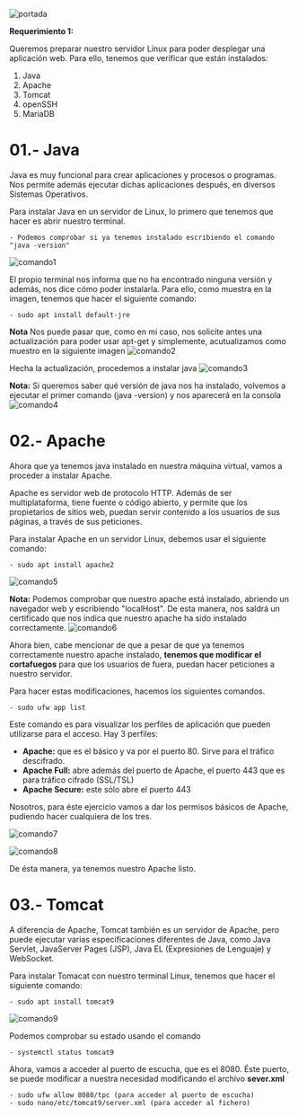 ![portada](imagenes/portada.png)


**Requerimiento 1:**

Queremos preparar nuestro servidor Linux para poder desplegar una aplicación web. Para ello, tenemos que verificar que están instalados:

1. Java
2. Apache
3. Tomcat
4. openSSH
5. MariaDB

# 01.- Java 

Java es muy funcional para crear aplicaciones y procesos o programas. Nos permite además ejecutar dichas aplicaciones después, en diversos Sistemas Operativos. 

Para instalar Java en un servidor de Linux, lo primero que tenemos que hacer es abrir nuestro terminal.

	- Podemos comprobar si ya tenemos instalado escribiendo el comando "java -version"
	
![comando1](imagenes/comando1.png) 

El propio terminal nos informa que no ha encontrado ninguna versión y además, nos dice cómo poder instalarla. Para ello, como muestra en la imagen, tenemos que hacer el siguiente comando:

	- sudo apt install default-jre

**Nota** Nos puede pasar que, como en mi caso, nos solicite antes una actualización para poder usar apt-get y simplemente, acutualizamos como muestro en la siguiente imagen
![comando2](imagenes/comando2.png)

Hecha la actualización, procedemos a instalar java
![comando3](imagenes/comando3.png) 

**Nota:** Si queremos saber qué versión de java nos ha instalado, volvemos a ejecutar el primer comando (java -version) y nos aparecerá en la consola
![comando4](imagenes/comando4.png)

# 02.- Apache

Ahora que ya tenemos java instalado en nuestra máquina virtual, vamos a proceder a instalar Apache. 

Apache es servidor web de protocolo HTTP. Además de ser multiplataforma, tiene fuente o código abierto, y permite que los propietarios de sitios web, puedan servir contenido a los usuarios de sus páginas, a través de sus peticiones. 

Para instalar Apache en un servidor Linux, debemos usar el siguiente comando:

	- sudo apt install apache2

![comando5](imagenes/comando05.png)

**Nota:** Podemos comprobar que nuestro apache está instalado, abriendo un navegador web y escribiendo "localHost". De esta manera, nos saldrá un certificado que nos indica que nuestro apache ha sido instalado correctamente.
![comando6](imagenes/comando6.png)


Ahora bien, cabe mencionar de que a pesar de que ya tenemos correctamente nuestro apache instalado, **tenemos que modificar el cortafuegos** para que los usuarios de fuera, puedan hacer peticiones a nuestro servidor. 

Para hacer estas modificaciones, hacemos los siguientes comandos.

	- sudo ufw app list  

Este comando es para visualizar los perfiles de aplicación que pueden utilizarse para el acceso. Hay 3 perfiles:

- **Apache:** que es el básico y va por el puerto 80. Sirve para el tráfico descifrado.
- **Apache Full:** abre además del puerto de Apache, el puerto 443 que es para tráfico cifrado (SSL/TSL)
- **Apache Secure:** este sólo abre el puerto 443

Nosotros, para éste ejercicio vamos a dar los permisos básicos de Apache, pudiendo hacer cualquiera de los tres.

![comando7](imagenes/comando7.png) 

![comando8](imagenes/comando8.png)

De ésta manera, ya tenemos nuestro Apache listo.

# 03.- Tomcat

A diferencia de Apache, Tomcat también es un servidor de Apache, pero puede ejecutar varias especificaciones diferentes de Java, como Java Servlet, JavaServer Pages (JSP), Java EL (Expresiones de Lenguaje) y WebSocket.

Para instalar Tomacat con nuestro terminal Linux, tenemos que hacer el siguiente comando:

	- sudo apt install tomcat9

![comando9](imagenes/comando9.png)

Podemos comprobar su estado usando el comando 

	- systemctl status tomcat9

Ahora, vamos a acceder al puerto de escucha, que es el 8080. Éste puerto, se puede modificar a nuestra necesidad modificando el archivo **sever.xml** 

	- sudo ufw allow 8080/tpc (para acceder al puerto de escucha)
	- sudo nano/etc/tomcat9/server.xml (para acceder al fichero)


